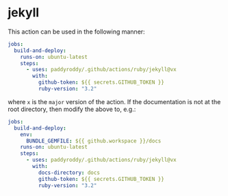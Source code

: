 # jekyll

This action can be used in the following manner:

```yaml
jobs:
  build-and-deploy:
    runs-on: ubuntu-latest
    steps:
      - uses: paddyroddy/.github/actions/ruby/jekyll@vx
        with:
          github-token: ${{ secrets.GITHUB_TOKEN }}
          ruby-version: "3.2"
```

where `x` is the `major` version of the action. If the documentation is not at
the root directory, then modify the above to, e.g.:

```yaml
jobs:
  build-and-deploy:
    env:
      BUNDLE_GEMFILE: ${{ github.workspace }}/docs
    runs-on: ubuntu-latest
    steps:
      - uses: paddyroddy/.github/actions/ruby/jekyll@vx
        with:
          docs-directory: docs
          github-token: ${{ secrets.GITHUB_TOKEN }}
          ruby-version: "3.2"
```
